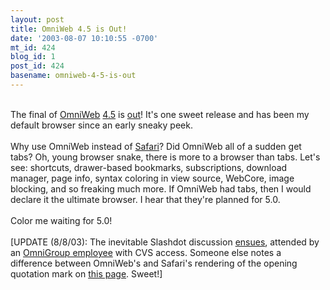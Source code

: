 ```yaml
---
layout: post
title: OmniWeb 4.5 is Out!
date: '2003-08-07 10:10:55 -0700'
mt_id: 424
blog_id: 1
post_id: 424
basename: omniweb-4-5-is-out
---
```

<br />The final of <a href="http://www.omnigroup.com/applications/omniweb/">OmniWeb</a> <a href="http://www.omnigroup.com/applications/omniweb/gallery/">4.5</a> is <a href="http://www.omnigroup.com/applications/omniweb/download/">out</a>! It's one sweet release and has been my default browser since an early sneaky peek.<br /><br />Why use OmniWeb instead of <a href="http://www.apple.com/safari/">Safari</a>? Did OmniWeb all of a sudden get tabs? Oh, young browser snake, there is more to a browser than tabs. Let's see: shortcuts, drawer-based bookmarks, subscriptions, download manager, page info, syntax coloring in view source, WebCore, image blocking, and so freaking much more. If OmniWeb had tabs, then I would declare it the ultimate browser. I hear that they're planned for 5.0.<br /><br />Color me waiting for 5.0!<br /><br />[UPDATE (8/8/03): The inevitable Slashdot discussion <a href="http://apple.slashdot.org/article.pl?sid=03/08/08/153236&amp;mode=thread&amp;tid=185">ensues</a>, attended by an <a href="http://apple.slashdot.org/comments.pl?sid=74053&amp;cid=6647760">OmniGroup employee</a> with CVS access. Someone else notes a difference between OmniWeb's and Safari's rendering of the opening quotation mark on <a href="http://www.happycog.com/lectures/dwws/">this page</a>. Sweet!]<br /><br /><br />
